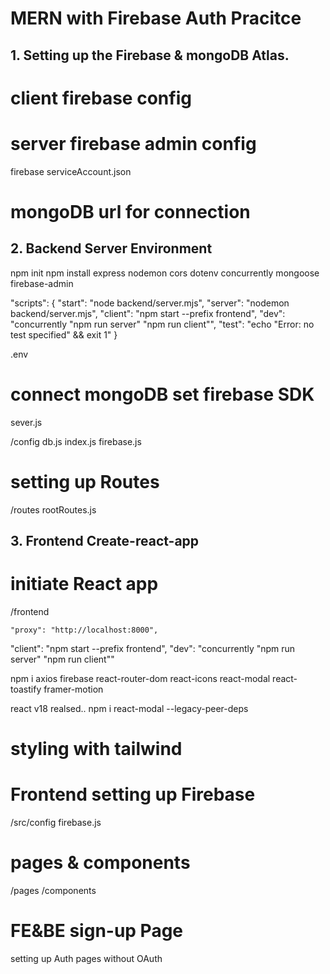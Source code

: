 # MERN with Firebase Auth Pracitce

## 1. Setting up the Firebase & mongoDB Atlas.

# client firebase config

<!--
import { initializeApp } from "firebase/app";

const firebaseConfig = {
  apiKey: "AIzaSyAidCYJoMIAlMzC9593NteXrpV9Cmz-DNE",
  authDomain: "mernwithfireauth.firebaseapp.com",
  projectId: "mernwithfireauth",
  storageBucket: "mernwithfireauth.appspot.com",
  messagingSenderId: "188317599810",
  appId: "1:188317599810:web:46e88a088a146cc80ac5db"
};

const app = initializeApp(firebaseConfig); -->

# server firebase admin config

firebase serviceAccount.json

<!-- var admin = require("firebase-admin");

var serviceAccount = require("path/to/serviceAccountKey.json");

admin.initializeApp({
  credential: admin.credential.cert(serviceAccount)
}); -->

# mongoDB url for connection

<!-- mongodb+srv://mosmo:<password>@cluster0.qgz0v.mongodb.net/myFirstDatabase?retryWrites=true&w=majority -->

## 2. Backend Server Environment

npm init
npm install express nodemon cors dotenv concurrently mongoose firebase-admin

<!-- package.json -->

"scripts": {
"start": "node backend/server.mjs",
"server": "nodemon backend/server.mjs",
"client": "npm start --prefix frontend",
"dev": "concurrently \"npm run server\" \"npm run client\"",
"test": "echo \"Error: no test specified\" && exit 1"
}

<!--  -->

.env

<!-- PORT / MONGO_URI / FIREBASE API / etc -->

# connect mongoDB set firebase SDK

sever.js

/config
db.js
index.js
firebase.js

<!-- require('dotenv').config(); -->

# setting up Routes

/routes
rootRoutes.js

<!-- app.use('/api/', require('./routes/rootRoutes')); -->

## 3. Frontend Create-react-app

# initiate React app

/frontend

<!-- package.json -->

    "proxy": "http://localhost:8000",

<!--  -->

<!-- backend package.json -->

"client": "npm start --prefix frontend",
"dev": "concurrently \"npm run server\" \"npm run client\""

<!--  -->

npm i axios firebase react-router-dom react-icons react-modal react-toastify framer-motion

<!-- issue -->

react v18 realsed..
npm i react-modal --legacy-peer-deps

<!--  -->

# styling with tailwind

<!-- https://tailwindcss.com/docs/guides/create-react-app -->

# Frontend setting up Firebase

/src/config
firebase.js

# pages & components

/pages
/components

# FE&BE sign-up Page

setting up Auth pages without OAuth
